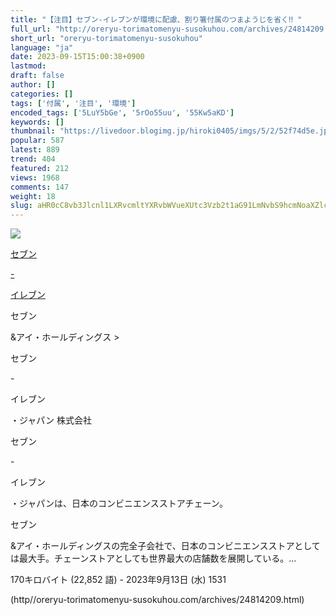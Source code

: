 ```yaml
---
title: "【注目】セブン-イレブンが環境に配慮、割り箸付属のつまようじを省く‼ "
full_url: "http://oreryu-torimatomenyu-susokuhou.com/archives/24814209.html"
short_url: "oreryu-torimatomenyu-susokuhou"
language: "ja"
date: 2023-09-15T15:00:38+0900
lastmod: 
draft: false
author: []
categories: []
tags: ['付属', '注目', '環境']
encoded_tags: ['5LuY5bGe', '5rOo55uu', '55Kw5aKD']
keywords: []
thumbnail: "https://livedoor.blogimg.jp/hiroki0405/imgs/5/2/52f74d5e.jpg"
popular: 587
latest: 889
trend: 404
featured: 212
views: 1968
comments: 147
weight: 18
slug: aHR0cC8vb3Jlcnl1LXRvcmltYXRvbWVueXUtc3Vzb2t1aG91LmNvbS9hcmNoaXZlcy8yNDgxNDIwOS5odG1s
---
```


![](https://livedoor.blogimg.jp/hiroki0405/imgs/5/2/52f74d5e.jpg)

<div><a target='_blank' href='https//ja.wikipedia.org/wiki/%E3%82%BB%E3%83%96%E3%83%B3-%E3%82%A4%E3%83%AC%E3%83%96%E3%83%B3' title='セブン-イレブン'><p>セブン</p>-<p>イレブン</p></a> <p class='searchresult'><p>セブン</p>&アイ・ホールディングス > <p>セブン</p>-<p>イレブン</p>・ジャパン 株式会社<p>セブン</p>-<p>イレブン</p>・ジャパンは、日本のコンビニエンスストアチェーン。<p>セブン</p>&アイ・ホールディングスの完全子会社で、日本のコンビニエンスストアとしては最大手。チェーンストアとしても世界最大の店舗数を展開している。…</p> <p class='mw-search-result-data'>170キロバイト (22,852 語) - 2023年9月13日 (水) 1531</p></div>

(http//oreryu-torimatomenyu-susokuhou.com/archives/24814209.html)
